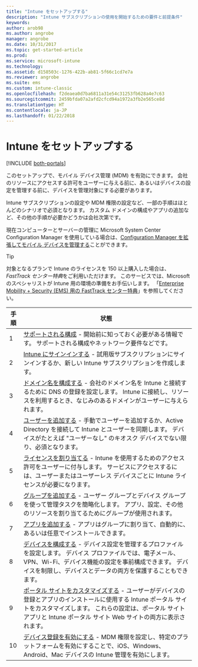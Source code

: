 ```yaml
---
title: "Intune をセットアップする"
description: "Intune サブスクリプションの使用を開始するための要件と前提条件"
keywords: 
author: arob98
ms.author: angrobe
manager: angrobe
ms.date: 10/31/2017
ms.topic: get-started-article
ms.prod: 
ms.service: microsoft-intune
ms.technology: 
ms.assetid: d158503c-1276-422b-ab81-5f66c1cd7e7a
ms.reviewer: angrobe
ms.suite: ems
ms.custom: intune-classic
ms.openlocfilehash: f2deaea0d7ba6811a31e54c31253fb628a4e7c63
ms.sourcegitcommit: 2459bfda07a2afd2cfcd94a1972a3fb2e565ce8d
ms.translationtype: HT
ms.contentlocale: ja-JP
ms.lasthandoff: 01/22/2018
---
```

# <a name="set-up-intune"></a>Intune をセットアップする

[!INCLUDE [both-portals](./includes/note-for-both-portals.md)]

このセットアップで、モバイル デバイス管理 (MDM) を有効にできます。 会社のリソースにアクセスする許可をユーザーに与える前に、あるいはデバイスの設定を管理する前に、デバイスを管理対象にする必要があります。

Intune サブスクリプションの設定や MDM 権限の設定など、一部の手順はほとんどのシナリオで必須となります。 カスタム ドメインの構成やアプリの追加など、その他の手順が必要かどうかは会社次第です。

現在コンピューターとサーバーの管理に Microsoft System Center Configuration Manager を使用している場合は、[Configuration Manager を拡張してモバイル デバイスを管理する](https://docs.microsoft.com/sccm/mdm/understand/choose-between-standalone-intune-and-hybrid-mobile-device-management)ことができます。

>[!TIP]
>対象となるプランで Intune のライセンスを 150 以上購入した場合は、*FastTrack センター特典*をご利用いただけます。 このサービスでは、Microsoft のスペシャリストが Intune 用の環境の準備をお手伝いします。 「[Enterprise Mobility + Security (EMS) 用の FastTrack センター特典](https://docs.microsoft.com/enterprise-mobility-security/Solutions/enterprise-mobility-fasttrack-program)」を参照してください。



| 手順 |                                                                                                                       状態                                                                                                                       |
|-------|----------------------------------------------------------------------------------------------------------------------------------------------------------------------------------------------------------------------------------------------------|
|   1   |                                        [サポートされる構成](supported-devices-browsers.md) - 開始前に知っておく必要がある情報です。 サポートされる構成やネットワーク要件などです。                                         |
|   2   |                                                                 [Intune にサインインする](account-sign-up.md) - 試用版サブスクリプションにサインインするか、新しい Intune サブスクリプションを作成します。                                                                  |
|   3   |                [ドメイン名を構成する](custom-domain-name-configure.md) - 会社のドメイン名を Intune と接続するために DNS の登録を設定します。 Intune に接続し、リソースを利用するとき、なじみのあるドメインがユーザーに与えられます。                |
|   4   |                                   [ユーザーを追加する](users-add.md) - 手動でユーザーを追加するか、Active Directory を接続して Intune とユーザーを同期します。 デバイスがたとえば "ユーザーなし" のキオスク デバイスでない限り、必須となります。                                    |
|   5   |                                            [ライセンスを割り当てる](licenses-assign.md) - Intune を使用するためのアクセス許可をユーザーに付与します。 サービスにアクセスするには、ユーザーまたはユーザーレス デバイスごとに Intune ライセンスが必要になります。                                             |
|   6   |                                               [グループを追加する](groups-add.md) - ユーザー グループとデバイス グループを使って管理タスクを簡略化します。 アプリ、設定、その他のリソースを割り当てるためにグループが使用されます。                                                |
|   7   |                                                                        [アプリを追加する](apps-add.md) - アプリはグループに割り当て、自動的に、あるいは任意でインストールできます。                                                                         |
|   8   | [デバイスを構成する](device-profiles.md) - デバイス設定を管理するプロファイルを設定します。 デバイス プロファイルでは、電子メール、VPN、Wi-Fi、デバイス機能の設定を事前構成できます。 デバイスを制限し、デバイスとデータの両方を保護することもできます。 |
|   9   |       [ポータル サイトをカスタマイズする](company-portal-app.md) - ユーザーがデバイスの登録とアプリのインストールに使用する Intune ポータル サイトをカスタマイズします。 これらの設定は、ポータル サイト アプリと Intune ポータル サイト Web サイトの両方に表示されます。       |
|  10   |                                [デバイス登録を有効にする](mdm-authority-set.md) - MDM 権限を設定し、特定のプラットフォームを有効にすることで、iOS、Windows、Android、Mac デバイスの Intune 管理を有効にします。                                 |

